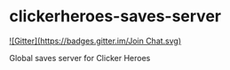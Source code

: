 clickerheroes-saves-server
==========================
[![Gitter](https://badges.gitter.im/Join Chat.svg)](https://gitter.im/Palid/clickerheroes-saves-server?utm_source=badge&utm_medium=badge&utm_campaign=pr-badge&utm_content=badge)

Global saves server for Clicker Heroes
